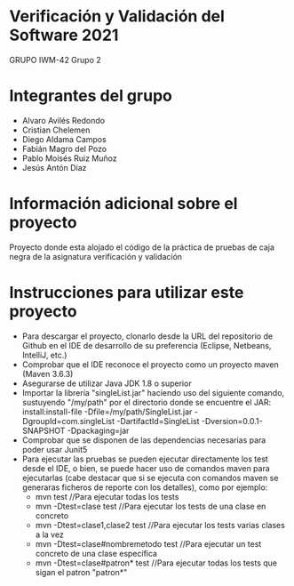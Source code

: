 # Verificación y Validación del Software 2021
GRUPO IWM-42 Grupo 2

# Integrantes del grupo
* Alvaro Avilés Redondo
* Cristian Chelemen
* Diego Aldama Campos
* Fabián Magro del Pozo
* Pablo Moisés Ruiz Muñoz
* Jesús  Antón Díaz

# Información adicional sobre el proyecto
Proyecto donde esta alojado el código de la práctica de pruebas de caja negra de la asignatura verificación y validación

# Instrucciones para utilizar este proyecto
* Para descargar el proyecto, clonarlo desde la URL del repositorio de Github en el IDE de desarrollo de su preferencia (Eclipse, Netbeans, IntelliJ, etc.)
* Comprobar que el IDE reconoce el proyecto como un proyecto maven (Maven 3.6.3)
* Asegurarse de utilizar Java JDK 1.8 o superior
* Importar la librería "singleList.jar" haciendo uso del siguiente comando, sustuyendo "/my/path" por el directorio donde se encuentre el JAR:
    install:install-file -Dfile=/my/path/SingleList.jar -DgroupId=com.singleList -DartifactId=SingleList -Dversion=0.0.1-SNAPSHOT -Dpackaging=jar
* Comprobar que se disponen de las dependencias necesarias para poder usar Junit5
* Para ejecutar las pruebas se pueden ejecutar directamente los test desde el IDE, o bien, se puede hacer uso de comandos maven para ejecutarlas (cabe destacar que si se ejecuta con comandos maven se generaras ficheros de reporte con los detalles), como por ejemplo:
    - mvn test //Para ejecutar todas los tests
    - mvn -Dtest=clase test //Para ejecutar los tests de una clase en concreto
    - mvn -Dtest=clase1,clase2 test //Para ejecutar los tests varias clases a la vez
    - mvn -Dtest=clase#nombremetodo test //Para ejecutar un test concreto de una clase específica
    - mvn -Dtest=clase#patron* test //Para ejecutar todas los tests que sigan el patron "patron*"
